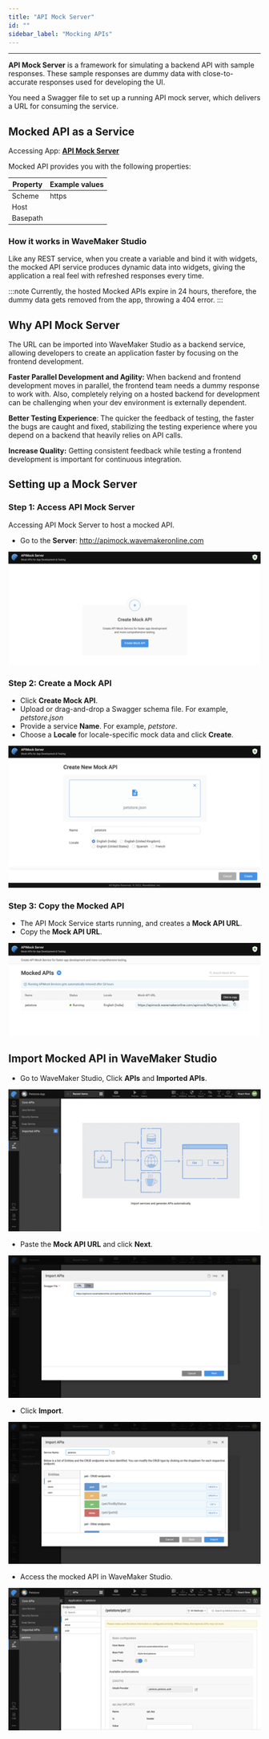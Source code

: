 ```yaml
---
title: "API Mock Server"
id: ""
sidebar_label: "Mocking APIs"
---
```

---

**API Mock Server** is a framework for simulating a backend API with sample responses. These sample responses are dummy data with close-to-accurate responses used for developing the UI. 

You need a Swagger file to set up a running API mock server, which delivers a URL for consuming the service.

## Mocked API as a Service

Accessing App: **[API Mock Server](http://apimock.wavemakeronline.com)**   

Mocked API provides you with the following properties:
 
| Property | Example values |
|---|---|
|Scheme |https |
|Host | |
|Basepath |   |

### How it works in WaveMaker Studio

Like any REST service, when you create a variable and bind it with widgets, the mocked API service produces dynamic data into widgets, giving the application a real feel with refreshed responses every time. 

:::note
Currently, the hosted Mocked APIs expire in 24 hours, therefore, the dummy data gets removed from the app, throwing a 404 error. 
:::

## Why API Mock Server

The URL can be imported into WaveMaker Studio as a backend service, allowing developers to create an application faster by focusing on the frontend development. 

<!-- If you have been in a situation where a single test scenario consumes more time to complete, involving roughly around 12 API calls, if yes, WaveMaker's API Mock Server can help. -->

**Faster Parallel Development and Agility:** When backend and frontend development moves in parallel, the frontend team needs a dummy response to work with. Also, completely relying on a hosted backend for development can be challenging when your dev environment is externally dependent.

**Better Testing Experience**: The quicker the feedback of testing, the faster the bugs are caught and fixed, stabilizing the testing experience where you depend on a backend that heavily relies on API calls.

**Increase Quality:** Getting consistent feedback while testing a frontend development is important for continuous integration. 


## Setting up a Mock Server

### Step 1: Access API Mock Server

Accessing API Mock Server to host a mocked API.

- Go to the **Server**: http://apimock.wavemakeronline.com

[![create mock api](/learn/assets/create-mock-api.png)](/learn/assets/create-mock-api.png)

### Step 2: Create a Mock API

- Click **Create Mock API**.
- Upload or drag-and-drop a Swagger schema file. For example, *petstore.json*
- Provide a service **Name**. For example, *petstore*.
- Choose a **Locale** for locale-specific mock data and click **Create**.

[![swagger json](/learn/assets/upload-swagger-json-for-mock-api.png)](/learn/assets/upload-swagger-json-for-mock-api.png)

### Step 3: Copy the Mocked  API

- The API Mock Service starts running, and creates a **Mock API URL**.
- Copy the **Mock API URL**.

[![running mock](/learn/assets/running-mock-services.png)](/learn/assets/running-mock-services.png)

## Import Mocked API in WaveMaker Studio

- Go to WaveMaker Studio, Click **APIs** and **Imported APIs**.

[![import api](/learn/assets/import-api-screen.png)](/learn/assets/import-api-screen.png)

- Paste the **Mock API URL** and click **Next**.

[![paste mock api](/learn/assets/paste-mock-api-url.png)](/learn/assets/paste-mock-api-url.png)

- Click **Import**.

[![click import](/learn/assets/click-import-api.png)](/learn/assets/click-import-api.png)

- Access the mocked API in WaveMaker Studio.

[![mocked service](/learn/assets/successful-mocked-service.png)](/learn/assets/successful-mocked-service.png)   


